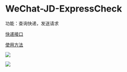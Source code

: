 # WeChat-JD-ExpressCheck

功能：查询快递，发送请求

[快递接口](https://market.aliyun.com/products/56928004/cmapi021863.html?spm=5176.2020520132.101.2.639e7218irrkwq)

[使用方法](https://help.aliyun.com/knowledge_detail/44816.html?spm=5176.730006-56956004-56928004-cmapi021863.content.6.2c1376d7ZD0Mrk)

![](<https://github.com/ragnar-document/glove-Compartment/blob/master/images/jdwachat1.png>)

![](<https://github.com/ragnar-document/glove-Compartment/blob/master/images/jdwachat.png>)

